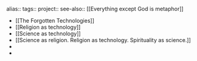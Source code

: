 alias::
tags::
project::
see-also:: [[Everything except God is metaphor]]

- [[The Forgotten Technologies]]
- [[Religion as technology]]
- [[Science as technology]]
- [[Science as religion. Religion as technology. Spirituality as science.]]
-
-